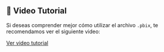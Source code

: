 ## 🎥 Video Tutorial

Si deseas comprender mejor cómo utilizar el archivo `.pbix`, te recomendamos ver el siguiente video:

[Ver video tutorial](URL_DEL_VIDEO)
